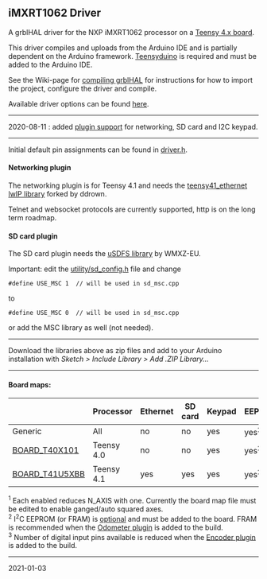 ## iMXRT1062 Driver

A grblHAL driver for the NXP iMXRT1062 processor on a [Teensy 4.x board](https://www.pjrc.com/store/teensy40.html).

This driver compiles and uploads from the Arduino IDE and is partially dependent on the Arduino framework. [Teensyduino](https://www.pjrc.com/teensy/td_download.html) is required and must be added to the Arduino IDE.

See the Wiki-page for [compiling grblHAL](https://github.com/grblHAL/core/wiki/Compiling-GrblHAL) for instructions for how to import the project, configure the driver and compile.

Available driver options can be found [here](main/my_machine.h).

---

2020-08-11 : added [plugin support](../../plugins) for networking, SD card and I2C keypad.

---

Initial default pin assignments can be found in [driver.h](main/driver.h).

#### Networking plugin

The networking plugin is for Teensy 4.1 and needs the [teensy41_ethernet lwIP library](https://github.com/ddrown/teensy41_ethernet) forked by ddrown.

Telnet and websocket protocols are currently supported, http is on the long term roadmap.

#### SD card plugin

The SD card plugin needs the [uSDFS library](https://github.com/WMXZ-EU/uSDFS) by WMXZ-EU.

Important: edit the [utility/sd_config.h](https://github.com/WMXZ-EU/uSDFS/blob/master/src/utility/sd_config.h) file and change

`#define USE_MSC 1	// will be used in sd_msc.cpp`

to

`#define USE_MSC 0	// will be used in sd_msc.cpp`

or add the MSC library as well \(not needed\).

---

Download the libraries above as zip files and add to your Arduino installation with _Sketch > Include Library > Add .ZIP Library..._

---
#### Board maps:

|                      |Processor|Ethernet|SD card|Keypad|EEPROM|N_AXIS|Ganged axes<sup>1</sup>|Encoders|Digital I/O|Analog I/O|
|----------------------|---------|--------|-------|------|------|------|-----------------------|--------|-----------|----------|
|Generic|All|no|no|yes|yes<sup>2</sup>|3|||||
|[BOARD_T40X101](https://github.com/phil-barrett/grbl-teensy-4)|Teensy 4.0|no|no|yes|yes<sup>2</sup>|max 4|max 1|max 1|||
|[BOARD_T41U5XBB](https://github.com/phil-barrett/grbl-teensy-4)|Teensy 4.1|yes|yes|yes|yes<sup>2</sup>|max 5|max 2|max 1|4/3 or 1/3<sup>3</sup>||

<sup>1</sup> Each enabled reduces N_AXIS with one. Currently the board map file must be edited to enable ganged/auto squared axes.  
<sup>2</sup> I<sup>2</sup>C EEPROM \(or FRAM\) is [optional](https://github.com/terjeio/grblHAL/blob/master/plugins/eeprom/README.md) and must be added to the board. FRAM is recommended when the [Odometer plugin](https://github.com/terjeio/grblHAL/blob/master/plugins/odometer/README.md) is added to the build.  
<sup>3</sup> Number of digital input pins available is reduced when the [Encoder plugin](https://github.com/terjeio/grblHAL/blob/master/plugins/encoder/README.md) is added to the build.

---
2021-01-03
